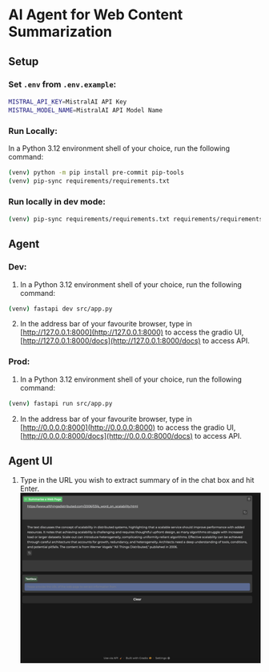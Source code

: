 # AI Agent for Web Content Summarization

## Setup
### Set `.env` from `.env.example`:
```bash
MISTRAL_API_KEY=MistralAI API Key
MISTRAL_MODEL_NAME=MistralAI API Model Name
```

### Run Locally:
In a Python 3.12 environment shell of your choice, run the following command:

```bash
(venv) python -m pip install pre-commit pip-tools
(venv) pip-sync requirements/requirements.txt
```

### Run locally in dev mode:
```bash
(venv) pip-sync requirements/requirements.txt requirements/requirements-dev.txt
```

## Agent
### Dev:
1. In a Python 3.12 environment shell of your choice, run the following command:
```bash
(venv) fastapi dev src/app.py
```

2. In the address bar of your favourite browser, type in [http://127.0.0.1:8000](http://127.0.0.1:8000) to access the gradio UI, [http://127.0.0.1:8000/docs](http://127.0.0.1:8000/docs) to access API.


### Prod:
1. In a Python 3.12 environment shell of your choice, run the following command:
```bash
(venv) fastapi run src/app.py
```

2. In the address bar of your favourite browser, type in [http://0.0.0.0:8000](http://0.0.0.0:8000) to access the gradio UI, [http://0.0.0.0:8000/docs](http://0.0.0.0:8000/docs) to access API.

## Agent UI
1. Type in the URL you wish to extract summary of in the chat box and hit Enter.
![image](assets/static/Agent_UI.png)
